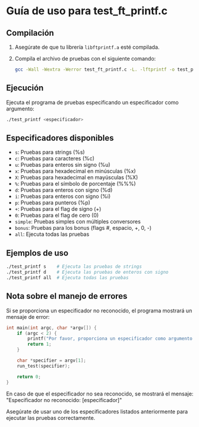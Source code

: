 # Guía de uso para test_ft_printf.c

## Compilación

1. Asegúrate de que tu librería `libftprintf.a` esté compilada.
2. Compila el archivo de pruebas con el siguiente comando:

   ```bash
   gcc -Wall -Wextra -Werror test_ft_printf.c -L. -lftprintf -o test_printf
   ```

## Ejecución

Ejecuta el programa de pruebas especificando un especificador como argumento:

```bash
./test_printf <especificador>
```

## Especificadores disponibles

- `s`: Pruebas para strings (%s)
- `c`: Pruebas para caracteres (%c)
- `u`: Pruebas para enteros sin signo (%u)
- `x`: Pruebas para hexadecimal en minúsculas (%x)
- `X`: Pruebas para hexadecimal en mayúsculas (%X)
- `%`: Pruebas para el símbolo de porcentaje (%%%)
- `d`: Pruebas para enteros con signo (%d)
- `i`: Pruebas para enteros con signo (%i)
- `p`: Pruebas para punteros (%p)
- `+`: Pruebas para el flag de signo (+)
- `0`: Pruebas para el flag de cero (0)
- `simple`: Pruebas simples con múltiples conversores
- `bonus`: Pruebas para los bonus (flags #, espacio, +, 0, -)
- `all`: Ejecuta todas las pruebas

## Ejemplos de uso

```bash
./test_printf s    # Ejecuta las pruebas de strings
./test_printf d    # Ejecuta las pruebas de enteros con signo
./test_printf all  # Ejecuta todas las pruebas
```

## Nota sobre el manejo de errores

Si se proporciona un especificador no reconocido, el programa mostrará un mensaje de error:

```c
int main(int argc, char *argv[]) {
    if (argc < 2) {
        printf("Por favor, proporciona un especificador como argumento.\n");
        return 1;
    }

    char *specifier = argv[1];
    run_test(specifier);

    return 0;
}
```

En caso de que el especificador no sea reconocido, se mostrará el mensaje:
"Especificador no reconocido: [especificador]"

Asegúrate de usar uno de los especificadores listados anteriormente para ejecutar las pruebas correctamente.